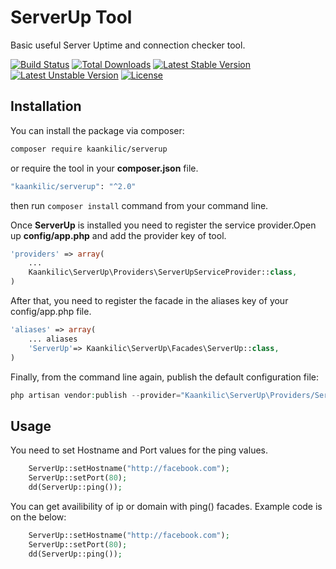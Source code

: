 # ServerUp Tool

Basic useful Server Uptime and connection checker tool.

[![Build Status](https://travis-ci.org/kaankilic/serverup.svg?branch=master)](https://travis-ci.org/kaankilic/serverup)
[![Total Downloads](https://poser.pugx.org/kaankilic/serverup/downloads)](https://packagist.org/packages/kaankilic/serverup)
[![Latest Stable Version](https://poser.pugx.org/kaankilic/serverup/v/stable)](https://packagist.org/packages/kaankilic/serverup)[![Latest Unstable Version](https://poser.pugx.org/kaankilic/serverup/v/unstable)](https://packagist.org/packages/kaankilic/serverup)
[![License](https://poser.pugx.org/kaankilic/serverup/license)](https://packagist.org/packages/kaankilic/serverup)

## Installation
You can install the package via composer:

```sh
composer require kaankilic/serverup
```
or require the tool in your **composer.json** file.
```sh
"kaankilic/serverup": "^2.0"
```
then run `composer install` command from your command line.

Once **ServerUp** is installed you need to register the service provider.Open up **config/app.php** and add the provider key of tool.
```php
'providers' => array(
	...
    Kaankilic\ServerUp\Providers\ServerUpServiceProvider::class,
)
```
After that, you need to register the facade in the aliases key of your config/app.php file.
```php
'aliases' => array(
	... aliases
	'ServerUp'=> Kaankilic\ServerUp\Facades\ServerUp::class,
)
```

Finally, from the command line again, publish the default configuration file:

```php
php artisan vendor:publish --provider="Kaankilic\ServerUp\Providers/ServerUpServiceProvider"
```

## Usage
You need to set Hostname and Port values for the ping values.
```php
	ServerUp::setHostname("http://facebook.com");
	ServerUp::setPort(80);
	dd(ServerUp::ping());
```
You can get availibility of ip or domain with ping() facades. Example code is on the below:
```php
	ServerUp::setHostname("http://facebook.com");
	ServerUp::setPort(80);
	dd(ServerUp::ping());
```
